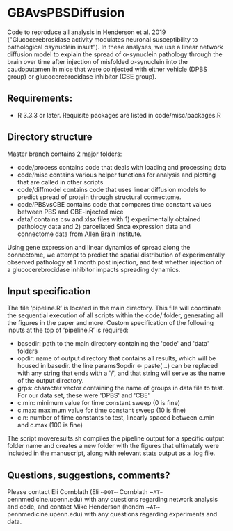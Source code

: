 # GBAvsPBSDiffusion

Code to reproduce all analysis in Henderson et al. 2019 ("Glucocerebrosidase activity modulates neuronal susceptibility to pathological αsynuclein insult"). In these analyses, we use a linear network diffusion model to explain the spread of α-synuclein pathology through the brain over time after injection of misfolded α-synuclein into the caudoputamen in mice that were coinjected with either vehicle (DPBS group) or glucocerebrocidase inhibitor (CBE group).

## Requirements:
  - R 3.3.3 or later. Requisite packages are listed in code/misc/packages.R

## Directory structure

Master branch contains 2 major folders:
  - code/process contains code that deals with loading and processing data
  - code/misc contains various helper functions for analysis and plotting that are called in other scripts
  - code/diffmodel contains code that uses linear diffusion models to predict spread of protein through structural connectome.
  - code/PBSvsCBE contains code that compares time constant values between PBS and CBE-injected mice
  - data/ contains csv and xlsx files with 1) experimentally obtained pathology data and 2) parcellated Snca expression data and connectome data from Allen Brain Institute. 
  
Using gene expression and linear dynamics of spread along the connectome, we attempt to predict the spatial distribution of experimentally observed pathology at 1 month post injection, and test whether injection of a glucocerebrocidase inhibitor impacts spreading dynamics.

## Input specification

The file ‘pipeline.R’ is located in the main directory. This file will coordinate the sequential execution of all scripts within the code/ folder, generating all the figures in the paper and more. Custom specification of the following inputs at the top of ‘pipeline.R’ is required:
  - basedir:  path to the main directory containing the 'code' and 'data' folders 
  - opdir: name of output directory that contains all results, which will be housed in basedir. the line params$opdir <- paste(...) can be replaced with any string that ends with a '/', and that string will serve as the name of the output directory.
  - grps: character vector containing the name of groups in data file to test. For our data set, these were 'DPBS' and 'CBE'
  - c.min: minimum value for time constant sweep (0 is fine)
  - c.max: maximum value for time constant sweep (10 is fine)
  - c.n: number of time constants to test, linearly spaced between c.min and c.max (100 is fine)

The script moveresults.sh compiles the pipeline output for a specific output folder name and creates a new folder with the figures that ultimately were included in the manuscript, along with relevant stats output as a .log file.

## Questions, suggestions, comments?

Please contact Eli Cornblath (Eli ~`DOT`~ Cornblath ~`AT`~ pennmedicine.upenn.edu) with any questions regarding network analysis and code, and contact Mike Henderson (hendm ~`AT`~ pennmedicine.upenn.edu) with any questions regarding experiments and data.

